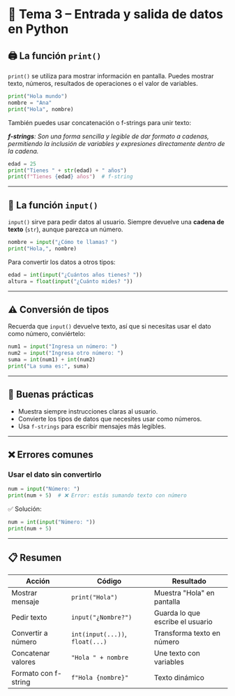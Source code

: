 # 📘 Tema 3 – Entrada y salida de datos en Python

## 🖨️ La función `print()`

`print()` se utiliza para mostrar información en pantalla. Puedes mostrar texto, números, resultados de operaciones o el valor de variables.

```python
print("Hola mundo")
nombre = "Ana"
print("Hola", nombre)
```

También puedes usar concatenación o f-strings para unir texto:

***f-strings**: Son una forma sencilla y legible de dar formato a cadenas, permitiendo la inclusión de variables y expresiones directamente dentro de la cadena.*

```python
edad = 25
print("Tienes " + str(edad) + " años")
print(f"Tienes {edad} años")  # f-string
```

---

## 🎤 La función `input()`

`input()` sirve para pedir datos al usuario. Siempre devuelve una **cadena de texto** (`str`), aunque parezca un número.

```python
nombre = input("¿Cómo te llamas? ")
print("Hola,", nombre)
```

Para convertir los datos a otros tipos:

```python
edad = int(input("¿Cuántos años tienes? "))
altura = float(input("¿Cuánto mides? "))
```

---

## ⚠️ Conversión de tipos

Recuerda que `input()` devuelve texto, así que si necesitas usar el dato como número, conviértelo:

```python
num1 = input("Ingresa un número: ")
num2 = input("Ingresa otro número: ")
suma = int(num1) + int(num2)
print("La suma es:", suma)
```

---

## 🧪 Buenas prácticas

* Muestra siempre instrucciones claras al usuario.
* Convierte los tipos de datos que necesites usar como números.
* Usa `f-strings` para escribir mensajes más legibles.

---

## ❌ Errores comunes

### Usar el dato sin convertirlo

```python
num = input("Número: ")
print(num + 5)  # ❌ Error: estás sumando texto con número
```

✅ Solución:

```python
num = int(input("Número: "))
print(num + 5)
```

---

## 📋 Resumen

| Acción               | Código                          | Resultado                        |
| -------------------- | ------------------------------- | -------------------------------- |
| Mostrar mensaje      | `print("Hola")`                 | Muestra "Hola" en pantalla       |
| Pedir texto          | `input("¿Nombre?")`             | Guarda lo que escribe el usuario |
| Convertir a número   | `int(input(...))`, `float(...)` | Transforma texto en número       |
| Concatenar valores   | `"Hola " + nombre`              | Une texto con variables          |
| Formato con f-string | `f"Hola {nombre}"`              | Texto dinámico                   |
